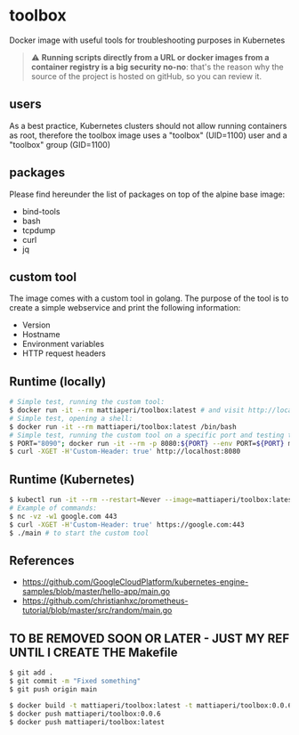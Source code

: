 # toolbox
Docker image with useful tools for troubleshooting purposes in Kubernetes

> :warning: **Running scripts directly from a URL or docker images from a container registry is a big security no-no**: that's the reason why the source of the project is hosted on gitHub, so you can review it.

## users
As a best practice, Kubernetes clusters should not allow running containers as root, therefore the toolbox image uses a "toolbox" (UID=1100) user and a "toolbox" group (GID=1100) 

## packages
Please find hereunder the list of packages on top of the alpine base image:
- bind-tools
- bash
- tcpdump
- curl
- jq

## custom tool
The image comes with a custom tool in golang. The purpose of the tool is to create a simple webservice and print the following information:
- Version
- Hostname
- Environment variables
- HTTP request headers

## Runtime (locally)
```bash
# Simple test, running the custom tool:
$ docker run -it --rm mattiaperi/toolbox:latest # and visit http://localhost:8080
# Simple test, opening a shell:
$ docker run -it --rm mattiaperi/toolbox:latest /bin/bash
# Simple test, running the custom tool on a specific port and testing the custom header:
$ PORT="8090"; docker run -it --rm -p 8080:${PORT} --env PORT=${PORT} mattiaperi/toolbox:latest
$ curl -XGET -H'Custom-Header: true' http://localhost:8080
```

## Runtime (Kubernetes)
```bash
$ kubectl run -it --rm --restart=Never --image=mattiaperi/toolbox:latest toolbox -n kube-system -- /bin/bash
# Example of commands:
$ nc -vz -w1 google.com 443
$ curl -XGET -H'Custom-Header: true' https://google.com:443
$ ./main # to start the custom tool
```

## References
- https://github.com/GoogleCloudPlatform/kubernetes-engine-samples/blob/master/hello-app/main.go
- https://github.com/christianhxc/prometheus-tutorial/blob/master/src/random/main.go


## TO BE REMOVED SOON OR LATER - JUST MY REF UNTIL I CREATE THE Makefile
```bash
$ git add .
$ git commit -m "Fixed something"
$ git push origin main

$ docker build -t mattiaperi/toolbox:latest -t mattiaperi/toolbox:0.0.6 -f Dockerfile .
$ docker push mattiaperi/toolbox:0.0.6
$ docker push mattiaperi/toolbox:latest
```
